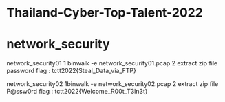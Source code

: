 # Thailand-Cyber-Top-Talent-2022
# network_security

network_security01
1 binwalk -e network_security01.pcap
2 extract zip file password
flag : tctt2022{Steal_Data_via_FTP}


network_security02
1binwalk -e network_security02.pcap
2 extract zip file P@ssw0rd
flag : tctt2022{Welcome_R00t_T3ln3t}
